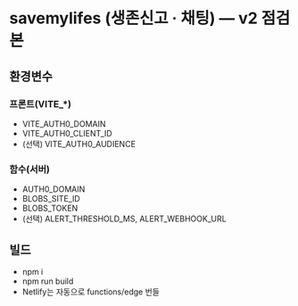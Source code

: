 # savemylifes (생존신고 · 채팅) — v2 점검본

## 환경변수
### 프론트(VITE_*)
- VITE_AUTH0_DOMAIN
- VITE_AUTH0_CLIENT_ID
- (선택) VITE_AUTH0_AUDIENCE

### 함수(서버)
- AUTH0_DOMAIN
- BLOBS_SITE_ID
- BLOBS_TOKEN
- (선택) ALERT_THRESHOLD_MS, ALERT_WEBHOOK_URL

## 빌드
- npm i
- npm run build
- Netlify는 자동으로 functions/edge 번들

